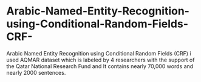 # Arabic-Named-Entity-Recognition-using-Conditional-Random-Fields-CRF-
Arabic Named Entity Recognition using Conditional Random Fields (CRF) 
i used AQMAR dataset which is labeled by 4 researchers with the support of the Qatar National Research Fund and It contains nearly 70,000 words and nearly 2000 sentences.
